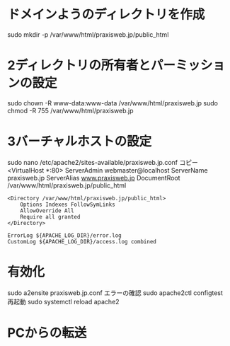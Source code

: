# ドメインようのディレクトリを作成
sudo mkdir -p /var/www/html/praxisweb.jp/public_html
# 2ディレクトリの所有者とパーミッションの設定
sudo chown -R www-data:www-data /var/www/html/praxisweb.jp
sudo chmod -R 755 /var/www/html/praxisweb.jp
# 3バーチャルホストの設定
sudo nano /etc/apache2/sites-available/praxisweb.jp.conf
コピー
<VirtualHost *:80>
    ServerAdmin webmaster@localhost
    ServerName praxisweb.jp
    ServerAlias www.praxisweb.jp
    DocumentRoot /var/www/html/praxisweb.jp/public_html

    <Directory /var/www/html/praxisweb.jp/public_html>
        Options Indexes FollowSymLinks
        AllowOverride All
        Require all granted
    </Directory>

    ErrorLog ${APACHE_LOG_DIR}/error.log
    CustomLog ${APACHE_LOG_DIR}/access.log combined
</VirtualHost>

# 有効化
sudo a2ensite praxisweb.jp.conf
エラーの確認
sudo apache2ctl configtest
再起動
sudo systemctl reload apache2

# PCからの転送
